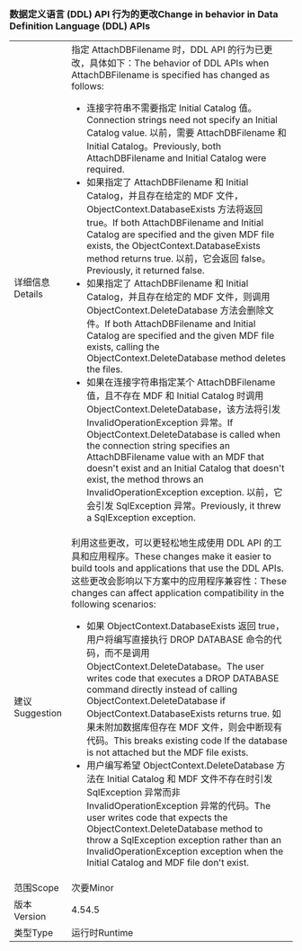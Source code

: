 ### <a name="change-in-behavior-in-data-definition-language-ddl-apis"></a><span data-ttu-id="534b4-101">数据定义语言 (DDL) API 行为的更改</span><span class="sxs-lookup"><span data-stu-id="534b4-101">Change in behavior in Data Definition Language (DDL) APIs</span></span>

|   |   |
|---|---|
|<span data-ttu-id="534b4-102">详细信息</span><span class="sxs-lookup"><span data-stu-id="534b4-102">Details</span></span>|<span data-ttu-id="534b4-103">指定 AttachDBFilename 时，DDL API 的行为已更改，具体如下：</span><span class="sxs-lookup"><span data-stu-id="534b4-103">The behavior of DDL APIs when AttachDBFilename is specified has changed as follows:</span></span><ul><li><span data-ttu-id="534b4-104">连接字符串不需要指定 Initial Catalog 值。</span><span class="sxs-lookup"><span data-stu-id="534b4-104">Connection strings need not specify an Initial Catalog value.</span></span> <span data-ttu-id="534b4-105">以前，需要 AttachDBFilename 和 Initial Catalog。</span><span class="sxs-lookup"><span data-stu-id="534b4-105">Previously, both AttachDBFilename and Initial Catalog were required.</span></span></li><li><span data-ttu-id="534b4-106">如果指定了 AttachDBFilename 和 Initial Catalog，并且存在给定的 MDF 文件，ObjectContext.DatabaseExists 方法将返回 true。</span><span class="sxs-lookup"><span data-stu-id="534b4-106">If both AttachDBFilename and Initial Catalog are specified and the given MDF file exists, the ObjectContext.DatabaseExists method returns true.</span></span> <span data-ttu-id="534b4-107">以前，它会返回 false。</span><span class="sxs-lookup"><span data-stu-id="534b4-107">Previously, it returned false.</span></span></li><li><span data-ttu-id="534b4-108">如果指定了 AttachDBFilename 和 Initial Catalog，并且存在给定的 MDF 文件，则调用 ObjectContext.DeleteDatabase 方法会删除文件。</span><span class="sxs-lookup"><span data-stu-id="534b4-108">If both AttachDBFilename and Initial Catalog are specified and the given MDF file exists, calling the ObjectContext.DeleteDatabase method deletes the files.</span></span></li><li><span data-ttu-id="534b4-109">如果在连接字符串指定某个 AttachDBFilename 值，且不存在 MDF 和 Initial Catalog 时调用 ObjectContext.DeleteDatabase，该方法将引发 InvalidOperationException 异常。</span><span class="sxs-lookup"><span data-stu-id="534b4-109">If ObjectContext.DeleteDatabase is called when the connection string specifies an AttachDBFilename value with an MDF that doesn't exist and an Initial Catalog that doesn't exist, the method throws an InvalidOperationException exception.</span></span> <span data-ttu-id="534b4-110">以前，它会引发 SqlException 异常。</span><span class="sxs-lookup"><span data-stu-id="534b4-110">Previously, it threw a SqlException exception.</span></span></li></ul>|
|<span data-ttu-id="534b4-111">建议</span><span class="sxs-lookup"><span data-stu-id="534b4-111">Suggestion</span></span>|<span data-ttu-id="534b4-112">利用这些更改，可以更轻松地生成使用 DDL API 的工具和应用程序。</span><span class="sxs-lookup"><span data-stu-id="534b4-112">These changes make it easier to build tools and applications that use the DDL APIs.</span></span> <span data-ttu-id="534b4-113">这些更改会影响以下方案中的应用程序兼容性：</span><span class="sxs-lookup"><span data-stu-id="534b4-113">These changes can affect application compatibility in the following scenarios:</span></span><ul><li><span data-ttu-id="534b4-114">如果 ObjectContext.DatabaseExists 返回 true，用户将编写直接执行 DROP DATABASE 命令的代码，而不是调用 ObjectContext.DeleteDatabase。</span><span class="sxs-lookup"><span data-stu-id="534b4-114">The user writes code that executes a DROP DATABASE command directly instead of calling ObjectContext.DeleteDatabase if ObjectContext.DatabaseExists returns true.</span></span> <span data-ttu-id="534b4-115">如果未附加数据库但存在 MDF 文件，则会中断现有代码。</span><span class="sxs-lookup"><span data-stu-id="534b4-115">This breaks existing code If the database is not attached but the MDF file exists.</span></span></li><li><span data-ttu-id="534b4-116">用户编写希望 ObjectContext.DeleteDatabase 方法在 Initial Catalog 和 MDF 文件不存在时引发 SqlException 异常而非 InvalidOperationException 异常的代码。</span><span class="sxs-lookup"><span data-stu-id="534b4-116">The user writes code that expects the ObjectContext.DeleteDatabase method to throw a SqlException exception rather than an InvalidOperationException exception when the Initial Catalog and MDF file don't exist.</span></span></li></ul>|
|<span data-ttu-id="534b4-117">范围</span><span class="sxs-lookup"><span data-stu-id="534b4-117">Scope</span></span>|<span data-ttu-id="534b4-118">次要</span><span class="sxs-lookup"><span data-stu-id="534b4-118">Minor</span></span>|
|<span data-ttu-id="534b4-119">版本</span><span class="sxs-lookup"><span data-stu-id="534b4-119">Version</span></span>|<span data-ttu-id="534b4-120">4.5</span><span class="sxs-lookup"><span data-stu-id="534b4-120">4.5</span></span>|
|<span data-ttu-id="534b4-121">类型</span><span class="sxs-lookup"><span data-stu-id="534b4-121">Type</span></span>|<span data-ttu-id="534b4-122">运行时</span><span class="sxs-lookup"><span data-stu-id="534b4-122">Runtime</span></span>|

